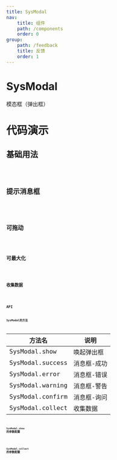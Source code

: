 ```yaml
---
title: SysModal
nav:
    title: 组件
    path: /components
    order: 0
group:
    path: /feedback
    title: 反馈
    order: 1
---
```


# SysModal

模态框（弹出框）

# 代码演示

## 基础用法

<code src="./demo/Basic.tsx">

## 提示消息框

<code src="./demo/Message.tsx">

## 可拖动

<code src="./demo/Draggable.tsx">

## 可最大化

<code src="./demo/Maximizable.tsx">

## 收集数据

<code src="./demo/CollectData.tsx" title="收集数据" desc="基础用法,高级用法敬请期待！">

## API
### SysModal的方法

| 方法名 | 说明 |
| ------ | ---- |
| SysModal.show  | 唤起弹出框 |
| SysModal.success  | 消息框-成功 |
| SysModal.error  | 消息框-错误 |
| SysModal.warning  | 消息框-警告 |
| SysModal.confirm  | 消息框-询问 |
| SysModal.collect  | 收集数据 |

### `SysModal.show` 的参数配置
<API src="./show.tsx" hideTitle></API>

### `SysModal.collect` 的参数配置
<API src="./formMethods.tsx" hideTitle ></API>


